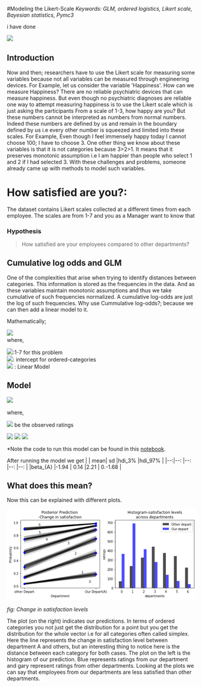 #Modeling the Likert-Scale
*Keywords: GLM, ordered logistics, Likert scale, Bayesian statistics, Pymc3*

i have done

<img src ="https://render.githubusercontent.com/render/math?math=\alpha \sim Norm()"></br>
## Introduction
Now and then; researchers have to use the Likert scale for measuring some variables because not all variables can be measured through engineering devices. For Example, let us consider the variable 'Happiness'. How can we measure Happiness? There are no reliable psychiatric devices that can measure happiness. But even though no psychiatric diagnoses are reliable one way to attempt measuring happiness is to use the Likert scale which is just asking the participants From a scale of 1-3, how happy are you? But these numbers cannot be interpreted as numbers from normal numbers. Indeed these numbers are defined by us and remain in the boundary defined by us i.e every other number is squeezed and limited into these scales. For Example, Even though I feel immensely happy today I cannot choose 100; I have to choose 3. 
One other thing we know about these variables is that it is not categories because 3>2>1. It means that it preserves monotonic assumption i.e I am happier than people who select 1 and 2 if I had selected 3. With these challenges and problems, someone already came up with methods to model such variables.

# How satisfied are you?:
The dataset contains Likert scales collected at a different times from each employee. The scales are from 1-7 and you as a Manager want to know that
### Hypothesis
>How satisfied are your employees compared to other departments?

## Cumulative log odds and GLM
One of the complexities that arise when trying to identify distances between categories. This information is stored as the frequencies in the data. And as these variables maintain monotonic assumptions and thus we take cumulative of such frequencies normalized. A cumulative log-odds are just the log of such frequencies. Why use Cummulative log-odds?; because we can then add a linear model to it.

Mathematically;

<img src ="https://render.githubusercontent.com/render/math?math=\log(\frac{Pr(y_{i}<k)}{1-Pr(y_{i}<k})=\alpha_{k}-\phi_{i}"><br>
where,

<img src ="https://render.githubusercontent.com/render/math?math=k">:1-7 for this problem<br>
<img src ="https://render.githubusercontent.com/render/math?math=\alpha">: intercept for ordered-categories<br>
<img src ="https://render.githubusercontent.com/render/math?math=\phi">  : Linear Model

## Model

<img src ="https://render.githubusercontent.com/render/math?math=R_{i} \sim ordered-logit(\phi_{i},k)">


where,

<img src ="https://render.githubusercontent.com/render/math?math=R_{i}"> be the observed ratings

<img src ="https://render.githubusercontent.com/render/math?math=\phi_{i}=\beta_{A} * Department_{A}">

<img src ="https://render.githubusercontent.com/render/math?math=\beta_{A}=Normal(0,1)">


<img src ="https://render.githubusercontent.com/render/math?math=k\sim Normal(0,1.5)">


*Note the code to run this model can be found in this [notebook](https://github.com/roesta07/Modeling-Likert-Scale/blob/main/Likert_scale_notebook.ipynb).

After running the model we get
|  | mean|   sd  |hdi_3%     |hdi_97% |
|--:|--: |--:	 |--:        |--:     |
|beta_{A}   |-1.94    | 0.14   |2.21      | 0.-1.68  |

## What does this mean?
Now this can be explained with different plots.
<div><img src="fig//result.png" width="820"  class="inline"> </div>

*fig: Change in satisfaction levels*


The plot (on the right) indicates our predictions. In terms of ordered categories you not just get the distribution for a point but you get the distribution for the whole vector i.e for all categories often called simplex. Here the line represents the change in satisfaction level between department A and others, but an interesting thing to notice here is the distance between each category for both cases. The plot on the left is the histogram of our prediction. Blue represents ratings from our department and gary represent ratings from other departments. Looking at the plots we can say that employees from our departments are less satisfied than other departments.
